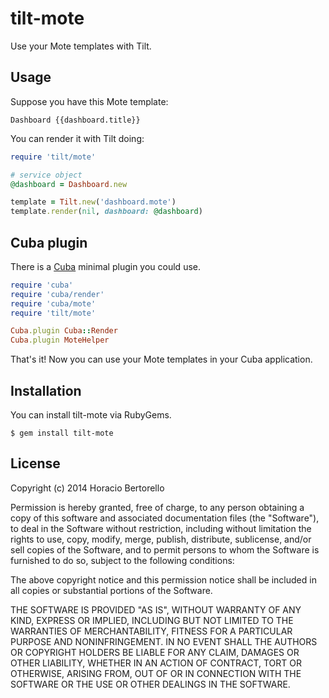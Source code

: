 tilt-mote
=========

Use your Mote templates with Tilt.

Usage
-----

Suppose you have this Mote template:

```
Dashboard {{dashboard.title}}
```

You can render it with Tilt doing:

```ruby
require 'tilt/mote'

# service object
@dashboard = Dashboard.new

template = Tilt.new('dashboard.mote')
template.render(nil, dashboard: @dashboard)
```

Cuba plugin
-----------

There is a [Cuba](https://github.com/soveran/cuba) minimal plugin you could use.

```ruby
require 'cuba'
require 'cuba/render'
require 'cuba/mote'
require 'tilt/mote'

Cuba.plugin Cuba::Render
Cuba.plugin MoteHelper
```

That's it! Now you can use your Mote templates in your Cuba application.

Installation
------------

You can install tilt-mote via RubyGems.

```
$ gem install tilt-mote
```

License
-------

Copyright (c) 2014 Horacio Bertorello

Permission is hereby granted, free of charge, to any person obtaining a copy
of this software and associated documentation files (the "Software"), to deal
in the Software without restriction, including without limitation the rights
to use, copy, modify, merge, publish, distribute, sublicense, and/or sell
copies of the Software, and to permit persons to whom the Software is
furnished to do so, subject to the following conditions:

The above copyright notice and this permission notice shall be included in
all copies or substantial portions of the Software.

THE SOFTWARE IS PROVIDED "AS IS", WITHOUT WARRANTY OF ANY KIND, EXPRESS OR
IMPLIED, INCLUDING BUT NOT LIMITED TO THE WARRANTIES OF MERCHANTABILITY,
FITNESS FOR A PARTICULAR PURPOSE AND NONINFRINGEMENT. IN NO EVENT SHALL THE
AUTHORS OR COPYRIGHT HOLDERS BE LIABLE FOR ANY CLAIM, DAMAGES OR OTHER
LIABILITY, WHETHER IN AN ACTION OF CONTRACT, TORT OR OTHERWISE, ARISING FROM,
OUT OF OR IN CONNECTION WITH THE SOFTWARE OR THE USE OR OTHER DEALINGS IN
THE SOFTWARE.
